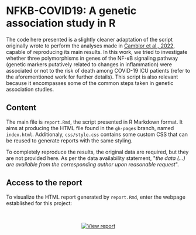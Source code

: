 # **NFKB-COVID19:** A genetic association study in R

The code here presented is a slightly cleaner adaptation of the script originally wrote to perform the analyses made in [Camblor et al., 2022](https://doi.org/10.1016/j.humimm.2022.06.002), capable of reproducing its main results. In this work, we tried to investigate whether three polymorphisms in genes of the NF-κB signaling pathway (genetic markers putatively related to changes in inflammation) were associated or not to the risk of death among COVID-19 ICU patients (refer to the aforementioned work for further details). This script is also relevant because it encompasses some of the common steps taken in genetic association studies.

## Content

The main file is `report.Rmd`, the script presented in R Markdown format. It aims at producing the HTML file found in the `gh-pages` branch, named `index.html`. Additionaly, `css/style.css` contains some custom CSS that can be reused to generate reports with the same styling.

To completely reproduce the results, the original data are required, but they are not provided here. As per the data availability statement, "*the data (...) are available from the corresponding author upon reasonable request*".

## Access to the report

To visualize the HTML report generated by `report.Rmd`, enter the webpage established for this project:

<br>

<div align="center">

[![View report](https://img.shields.io/badge/-View%20report-red?logo=github&logoColor=white&style=for-the-badge)](https://dgcamblor.github.io/NFKB-COVID19/)

</div>
